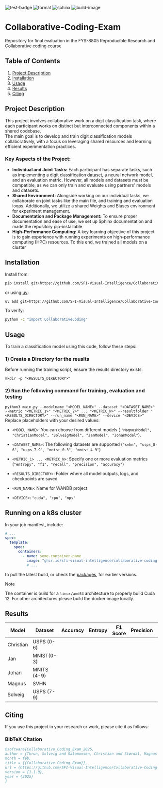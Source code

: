![test-badge](https://github.com/SFI-Visual-Intelligence/Collaborative-Coding-Exam/actions/workflows/test.yml/badge.svg) ![format](https://github.com/SFI-Visual-Intelligence/Collaborative-Coding-Exam/actions/workflows/format.yml/badge.svg) ![sphinx](https://github.com/SFI-Visual-Intelligence/Collaborative-Coding-Exam/actions/workflows/sphinx.yml/badge.svg) ![build-image](https://github.com/SFI-Visual-Intelligence/Collaborative-Coding-Exam/actions/workflows/build-image.yml/badge.svg)

# Collaborative-Coding-Exam
Repository for final evaluation in the FYS-8805 Reproducible Research and Collaborative coding course

## **Table of Contents**  
1. [Project Description](#project-description)  
2. [Installation](#installation)  
3. [Usage](#usage)  
4. [Results](#results)  
5. [Citing](#citing)  

## Project Description
This project involves collaborative work on a digit classification task, where each participant works on distinct but interconnected components within a shared codebase. <br>
The main goal is to develop and train digit classification models collaboratively, with a focus on leveraging shared resources and learning efficient experimentation practices.
### Key Aspects of the Project:
- **Individual and Joint Tasks:** Each participant has separate tasks, such as implementing a digit classification dataset, a neural network model, and an evaluation metric. However, all models and datasets must be compatible, as we can only train and evaluate using partners' models and datasets.
- **Shared Environment:** Alongside working on our individual tasks, we collaborate on joint tasks like the main file, and training and evaluation loops. Additionally, we utilize a shared Weights and Biases environment for experiment management.
- **Documentation and Package Management:** To ensure proper documentation and ease of use, we set up Sphinx documentation and made the repository pip-installable
- **High-Performance Computing:** A key learning objective of this project is to gain experience with running experiments on high-performance computing (HPC) resources. To this end, we trained all models on a cluster

## Installation

Install from:

```sh
pip install git+https://github.com/SFI-Visual-Intelligence/Collaborative-Coding-Exam.git
```

or using [uv](https://docs.astral.sh/uv/):

```sh
uv add git+https://github.com/SFI-Visual-Intelligence/Collaborative-Coding-Exam.git
```

To verify:

```sh
python -c "import CollaborativeCoding"
```

## Usage

To train a classification model using this code, follow these steps:

### 1) Create a Directory for the reuslts
Before running the training script, ensure the results directory exists:

 `mkdir -p "<RESULTS_DIRECTORY>"`

### 2) Run the following command for training, evaluation and testing

 `python3 main.py --modelname "<MODEL_NAME>" --dataset "<DATASET_NAME>" --metric "<METRIC_1>" "<METRIC_2>" ... "<METRIC_N>" --resultfolder "<RESULTS_DIRECTORY>" --run_name "<RUN_NAME>" --device "<DEVICE>"`
<br> Replace placeholders with your desired values:

- `<MODEL_NAME>`: You can choose from different models ( `"MagnusModel", "ChristianModel", "SolveigModel", "JanModel", "JohanModel"`).


- `<DATASET_NAME>`: The following datasets are supported (`"svhn", "usps_0-6", "usps_7-9", "mnist_0-3", "mnist_4-9"`)


- `<METRIC_1> ... <METRIC_N>`: Specify one or more evaluation metrics (`"entropy", "f1", "recall", "precision", "accuracy"`)


- `<RESULTS_DIRECTORY>`: Folder where all model outputs, logs, and checkpoints are saved 


- `<RUN_NAME>`: Name for WANDB project


- `<DEVICE>`: `"cuda", "cpu", "mps"`


## Running on a k8s cluster

In your job manifest, include:

```yaml
# ...
spec:
  template:
    spec:
      containers:
        - name: some-container-name
          image: "ghcr.io/sfi-visual-intelligence/collaborative-coding-exam:main"
          # ...
```

to pull the latest build, or check the [packages](https://github.com/SFI-Visual-Intelligence/Collaborative-Coding-Exam/pkgs/container/collaborative-coding-exam), for earlier versions.

> [!NOTE]
> The container is build for a `linux/amd64` architecture to properly build Cuda 12. For other architectures please build the docker image locally.


## Results

| Model     | Dataset   | Accuracy | Entropy | F1 Score | Precision | Recall |
|-----------|-----------|----------|---------|----------|-----------|--------|
| Christian |USPS (0-6) |          |         |          |           |        |
| Jan       |MNIST(0-3) |          |         |          |           |        |
| Johan     |MNITS (4-9)|          |         |          |           |        |
| Magnus    |SVHN       |          |         |          |           |        |
| Solveig   |USPS (7-9) |          |         |          |           |        |


## Citing
If you use this project in your research or work, please cite it as follows:

### **BibTeX Citation**  

```bibtex
@software{Collaborative_Coding_Exam_2025,
author = {Thrun, Solveig and Salomonsen, Christian and Størdal, Magnus and Zavadil, Jan and Mylius-Kroken, Johan},
month = feb,
title = {{Collaborative Coding Exam}},
url = {https://github.com/SFI-Visual-Intelligence/Collaborative-Coding-Exam},
version = {1.1.0},
year = {2025}
}

